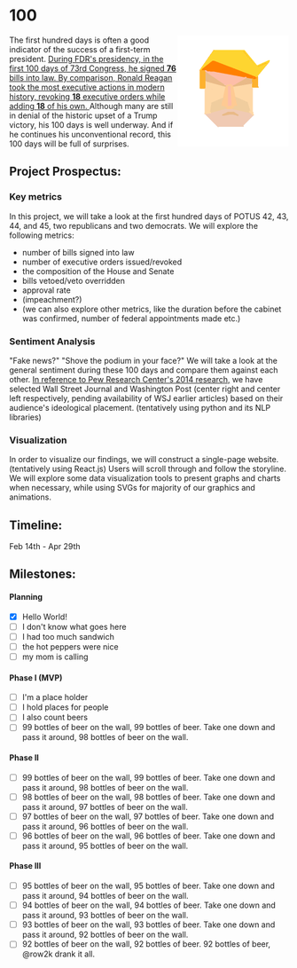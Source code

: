 # 100
<img style="float: right; height: 200px;" src="img/trump_sketch.png"> The first hundred days is often a good indicator of the success of a first-term president. [During FDR's presidency, in the first 100 days of 73rd Congress, he signed **76** bills into law. By comparison, Ronald Reagan took the most executive actions in modern history, revoking **18** executive orders while adding **18** of his own. ](https://fivethirtyeight.com/features/a-presidents-first-100-days-really-do-matter/) Although many are still in denial of the historic upset of a Trump victory, his 100 days is well underway. And if he continues his unconventional record, this 100 days will be full of surprises.


## Project Prospectus:
### Key metrics
In this project, we will take a look at the first hundred days of POTUS 42, 43, 44, and 45, two republicans and two democrats. We will explore the following metrics:
* number of bills signed into law
* number of executive orders issued/revoked
* the composition of the House and Senate
* bills vetoed/veto overridden
* approval rate
* (impeachment?)
* (we can also explore other metrics, like the duration before the cabinet was confirmed, number of federal appointments made etc.)

### Sentiment Analysis
"Fake news?" "Shove the podium in your face?" We will take a look at the general sentiment during these 100 days and compare them against each other. [In reference to Pew Research Center's 2014 research,](http://www.journalism.org/2014/10/21/political-polarization-media-habits/) we have selected Wall Street Journal and Washington Post (center right and center left respectively, pending availability of WSJ earlier articles) based on their audience's ideological placement. (tentatively using python and its NLP libraries)

### Visualization
In order to visualize our findings, we will construct a single-page website. (tentatively using React.js) Users will scroll through and follow the storyline. We will explore some data visualization tools to present graphs and charts when necessary, while using SVGs for majority of our graphics and animations.


## Timeline:
Feb 14th - Apr 29th

## Milestones:
#### Planning
- [x] Hello World!
- [ ] I don't know what goes here
- [ ] I had too much sandwich
- [ ] the hot peppers were nice
- [ ] my mom is calling

#### Phase I (MVP)
- [ ] I'm a place holder
- [ ] I hold places for people
- [ ] I also count beers
- [ ] 99 bottles of beer on the wall, 99 bottles of beer. Take one down and pass it around, 98 bottles of beer on the wall.

#### Phase II
- [ ] 99 bottles of beer on the wall, 99 bottles of beer. Take one down and pass it around, 98 bottles of beer on the wall.
- [ ] 98 bottles of beer on the wall, 98 bottles of beer. Take one down and pass it around, 97 bottles of beer on the wall.
- [ ] 97 bottles of beer on the wall, 97 bottles of beer. Take one down and pass it around, 96 bottles of beer on the wall.
- [ ] 96 bottles of beer on the wall, 96 bottles of beer. Take one down and pass it around, 95 bottles of beer on the wall.

#### Phase III
- [ ] 95 bottles of beer on the wall, 95 bottles of beer. Take one down and pass it around, 94 bottles of beer on the wall.
- [ ] 94 bottles of beer on the wall, 94 bottles of beer. Take one down and pass it around, 93 bottles of beer on the wall.
- [ ] 93 bottles of beer on the wall, 93 bottles of beer. Take one down and pass it around, 92 bottles of beer on the wall.
- [ ] 92 bottles of beer on the wall, 92 bottles of beer. 92 bottles of beer, @row2k drank it all.
